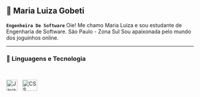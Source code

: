 ## 🤖 Maria Luiza Gobeti 

**`Engenheira De Software`**
Oie! Me chamo Maria Luiza e sou estudante de Engenharia de Software. 
São Paulo - Zona Sul 
Sou apaixonada pelo mundo dos joguinhos online.
___
 ### 🤖 Linguagens e Tecnologia 
<div style ="display : inline_block"><br>
 
 <img 
    align="left" 
    alt="JavaScript" 
    title="JavaScript"
    width="30px" 
    style="padding-right: 10px;" 
    src="https://cdn.jsdelivr.net/gh/devicons/devicon@latest/icons/javascript/javascript-original.svg" 
/>
          
 <img align="center"   title="CSS" height ="30" width="40" src="https://cdn.jsdelivr.net/gh/devicons/devicon@latest/icons/css3/css3-original.svg"/>


 
          

